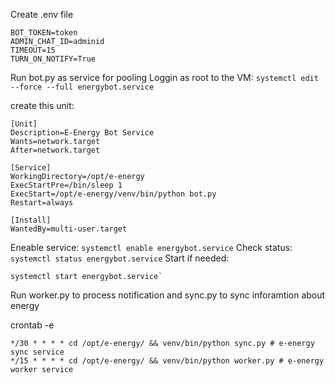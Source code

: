 Create .env file
```
BOT_TOKEN=token
ADMIN_CHAT_ID=adminid
TIMEOUT=15
TURN_ON_NOTIFY=True
```

Run bot.py as service for pooling
Loggin as root to the VM:
  `systemctl edit --force --full energybot.service`

create this unit:
```
[Unit]
Description=E-Energy Bot Service
Wants=network.target
After=network.target

[Service]
WorkingDirectory=/opt/e-energy
ExecStartPre=/bin/sleep 1
ExecStart=/opt/e-energy/venv/bin/python bot.py
Restart=always

[Install]
WantedBy=multi-user.target

```
Eneable service:
`systemctl enable energybot.service`
Check status:
`systemctl status energybot.service`
Start if needed:

```
systemctl start energybot.service`
```



Run worker.py to process notification  and sync.py to sync inforamtion about energy

crontab -e
```
*/30 * * * * cd /opt/e-energy/ && venv/bin/python sync.py # e-energy sync service
*/15 * * * * cd /opt/e-energy/ && venv/bin/python worker.py # e-energy worker service
```
